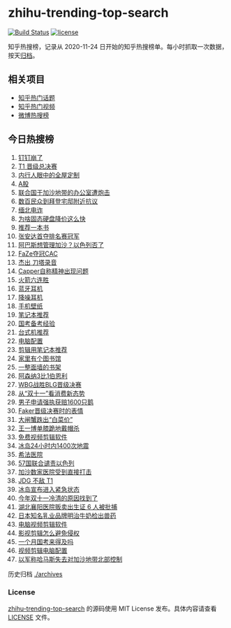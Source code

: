 # zhihu-trending-top-search

[![Build Status](https://github.com/justjavac/zhihu-trending-top-search/workflows/ci/badge.svg?branch=main)](https://github.com/justjavac/zhihu-trending-top-search/actions)
[![license](https://img.shields.io/github/license/justjavac/zhihu-trending-top-search)](https://github.com/justjavac/zhihu-trending-top-search/blob/main/LICENSE)

知乎热搜榜，记录从 2020-11-24 日开始的知乎热搜榜单。每小时抓取一次数据，按天[归档](./archives)。

## 相关项目

- [知乎热门话题](https://github.com/justjavac/zhihu-trending-hot-questions)
- [知乎热门视频](https://github.com/justjavac/zhihu-trending-hot-video)
- [微博热搜榜](https://github.com/justjavac/weibo-trending-hot-search)

## 今日热搜榜

<!-- BEGIN -->
<!-- 最后更新时间 Mon Nov 13 2023 18:08:02 GMT+0800 (China Standard Time) -->

1. [钉钉崩了](https://www.zhihu.com/search?q=%E9%92%89%E9%92%89%E5%B4%A9%E4%BA%86)
1. [T1 晋级总决赛](https://www.zhihu.com/search?q=T1%20%E6%99%8B%E7%BA%A7%E6%80%BB%E5%86%B3%E8%B5%9B)
1. [内行人眼中的全屋定制](https://www.zhihu.com/search?q=%E5%86%85%E8%A1%8C%E4%BA%BA%E7%9C%BC%E4%B8%AD%E7%9A%84%E5%85%A8%E5%B1%8B%E5%AE%9A%E5%88%B6)
1. [A股](https://www.zhihu.com/search?q=A%E8%82%A1)
1. [联合国于加沙地带的办公室遭炮击](https://www.zhihu.com/search?q=%E8%81%94%E5%90%88%E5%9B%BD%E4%BA%8E%E5%8A%A0%E6%B2%99%E5%9C%B0%E5%B8%A6%E7%9A%84%E5%8A%9E%E5%85%AC%E5%AE%A4%E9%81%AD%E7%82%AE%E5%87%BB)
1. [数百民众到拜登宅邸附近抗议](https://www.zhihu.com/search?q=%E6%95%B0%E7%99%BE%E6%B0%91%E4%BC%97%E5%88%B0%E6%8B%9C%E7%99%BB%E5%AE%85%E9%82%B8%E9%99%84%E8%BF%91%E6%8A%97%E8%AE%AE)
1. [缅北电诈](https://www.zhihu.com/search?q=%E7%BC%85%E5%8C%97%E7%94%B5%E8%AF%88)
1. [为啥固态硬盘降价这么快](https://www.zhihu.com/search?q=%E4%B8%BA%E5%95%A5%E5%9B%BA%E6%80%81%E7%A1%AC%E7%9B%98%E9%99%8D%E4%BB%B7%E8%BF%99%E4%B9%88%E5%BF%AB)
1. [推荐一本书](https://www.zhihu.com/search?q=%E6%8E%A8%E8%8D%90%E4%B8%80%E6%9C%AC%E4%B9%A6)
1. [张安达首夺排名赛冠军](https://www.zhihu.com/search?q=%E5%BC%A0%E5%AE%89%E8%BE%BE%E9%A6%96%E5%A4%BA%E6%8E%92%E5%90%8D%E8%B5%9B%E5%86%A0%E5%86%9B)
1. [阿巴斯想管理加沙？以色列否了](https://www.zhihu.com/search?q=%E9%98%BF%E5%B7%B4%E6%96%AF%E6%83%B3%E7%AE%A1%E7%90%86%E5%8A%A0%E6%B2%99%EF%BC%9F%E4%BB%A5%E8%89%B2%E5%88%97%E5%90%A6%E4%BA%86)
1. [FaZe夺冠CAC](https://www.zhihu.com/search?q=FaZe%E5%A4%BA%E5%86%A0CAC)
1. [杰出 刀塔录音](https://www.zhihu.com/search?q=%E6%9D%B0%E5%87%BA%20%E5%88%80%E5%A1%94%E5%BD%95%E9%9F%B3)
1. [Capper自称精神出现问题](https://www.zhihu.com/search?q=Capper%E8%87%AA%E7%A7%B0%E7%B2%BE%E7%A5%9E%E5%87%BA%E7%8E%B0%E9%97%AE%E9%A2%98)
1. [火箭六连胜](https://www.zhihu.com/search?q=%E7%81%AB%E7%AE%AD%E5%85%AD%E8%BF%9E%E8%83%9C)
1. [蓝牙耳机](https://www.zhihu.com/search?q=%E8%93%9D%E7%89%99%E8%80%B3%E6%9C%BA)
1. [降噪耳机](https://www.zhihu.com/search?q=%E9%99%8D%E5%99%AA%E8%80%B3%E6%9C%BA)
1. [手机壁纸](https://www.zhihu.com/search?q=%E6%89%8B%E6%9C%BA%E5%A3%81%E7%BA%B8)
1. [笔记本推荐](https://www.zhihu.com/search?q=%E7%AC%94%E8%AE%B0%E6%9C%AC%E6%8E%A8%E8%8D%90)
1. [国考备考经验](https://www.zhihu.com/search?q=%E5%9B%BD%E8%80%83%E5%A4%87%E8%80%83%E7%BB%8F%E9%AA%8C)
1. [台式机推荐](https://www.zhihu.com/search?q=%E5%8F%B0%E5%BC%8F%E6%9C%BA%E6%8E%A8%E8%8D%90)
1. [电脑配置](https://www.zhihu.com/search?q=%E7%94%B5%E8%84%91%E9%85%8D%E7%BD%AE)
1. [剪辑用笔记本推荐](https://www.zhihu.com/search?q=%E5%89%AA%E8%BE%91%E7%94%A8%E7%AC%94%E8%AE%B0%E6%9C%AC%E6%8E%A8%E8%8D%90)
1. [家里有个图书馆](https://www.zhihu.com/search?q=%E5%AE%B6%E9%87%8C%E6%9C%89%E4%B8%AA%E5%9B%BE%E4%B9%A6%E9%A6%86)
1. [一整面墙的书架](https://www.zhihu.com/search?q=%E4%B8%80%E6%95%B4%E9%9D%A2%E5%A2%99%E7%9A%84%E4%B9%A6%E6%9E%B6)
1. [阿森纳3比1伯恩利](https://www.zhihu.com/search?q=%E9%98%BF%E6%A3%AE%E7%BA%B33%E6%AF%941%E4%BC%AF%E6%81%A9%E5%88%A9)
1. [WBG战胜BLG晋级决赛](https://www.zhihu.com/search?q=WBG%E6%88%98%E8%83%9CBLG%E6%99%8B%E7%BA%A7%E5%86%B3%E8%B5%9B)
1. [从“双十一”看消费新态势](https://www.zhihu.com/search?q=%E4%BB%8E%E2%80%9C%E5%8F%8C%E5%8D%81%E4%B8%80%E2%80%9D%E7%9C%8B%E6%B6%88%E8%B4%B9%E6%96%B0%E6%80%81%E5%8A%BF)
1. [男子申请强执获赔1600只鹅](https://www.zhihu.com/search?q=%E7%94%B7%E5%AD%90%E7%94%B3%E8%AF%B7%E5%BC%BA%E6%89%A7%E8%8E%B7%E8%B5%941600%E5%8F%AA%E9%B9%85)
1. [Faker晋级决赛时的表情](https://www.zhihu.com/search?q=Faker%E6%99%8B%E7%BA%A7%E5%86%B3%E8%B5%9B%E6%97%B6%E7%9A%84%E8%A1%A8%E6%83%85)
1. [大闸蟹跌出“白菜价”](https://www.zhihu.com/search?q=%E5%A4%A7%E9%97%B8%E8%9F%B9%E8%B7%8C%E5%87%BA%E2%80%9C%E7%99%BD%E8%8F%9C%E4%BB%B7%E2%80%9D)
1. [王一博单膝跪地戴帽杀](https://www.zhihu.com/search?q=%E7%8E%8B%E4%B8%80%E5%8D%9A%E5%8D%95%E8%86%9D%E8%B7%AA%E5%9C%B0%E6%88%B4%E5%B8%BD%E6%9D%80)
1. [免费视频剪辑软件](https://www.zhihu.com/search?q=%E5%85%8D%E8%B4%B9%E8%A7%86%E9%A2%91%E5%89%AA%E8%BE%91%E8%BD%AF%E4%BB%B6)
1. [冰岛24小时内1400次地震](https://www.zhihu.com/search?q=%E5%86%B0%E5%B2%9B24%E5%B0%8F%E6%97%B6%E5%86%851400%E6%AC%A1%E5%9C%B0%E9%9C%87)
1. [希法医院](https://www.zhihu.com/search?q=%E5%B8%8C%E6%B3%95%E5%8C%BB%E9%99%A2)
1. [57国联合谴责以色列](https://www.zhihu.com/search?q=57%E5%9B%BD%E8%81%94%E5%90%88%E8%B0%B4%E8%B4%A3%E4%BB%A5%E8%89%B2%E5%88%97)
1. [加沙数家医院受到直接打击](https://www.zhihu.com/search?q=%E5%8A%A0%E6%B2%99%E6%95%B0%E5%AE%B6%E5%8C%BB%E9%99%A2%E5%8F%97%E5%88%B0%E7%9B%B4%E6%8E%A5%E6%89%93%E5%87%BB)
1. [JDG 不敌 T1](https://www.zhihu.com/search?q=JDG%20%E4%B8%8D%E6%95%8C%20T1)
1. [冰岛宣布进入紧急状态](https://www.zhihu.com/search?q=%E5%86%B0%E5%B2%9B%E5%AE%A3%E5%B8%83%E8%BF%9B%E5%85%A5%E7%B4%A7%E6%80%A5%E7%8A%B6%E6%80%81)
1. [今年双十一冷清的原因找到了](https://www.zhihu.com/search?q=%E4%BB%8A%E5%B9%B4%E5%8F%8C%E5%8D%81%E4%B8%80%E5%86%B7%E6%B8%85%E7%9A%84%E5%8E%9F%E5%9B%A0%E6%89%BE%E5%88%B0%E4%BA%86)
1. [湖北襄阳医院贩卖出生证 6 人被批捕](https://www.zhihu.com/search?q=%E6%B9%96%E5%8C%97%E8%A5%84%E9%98%B3%E5%8C%BB%E9%99%A2%E8%B4%A9%E5%8D%96%E5%87%BA%E7%94%9F%E8%AF%81%206%20%E4%BA%BA%E8%A2%AB%E6%89%B9%E6%8D%95)
1. [日本知名乳业品牌明治牛奶检出兽药](https://www.zhihu.com/search?q=%E6%97%A5%E6%9C%AC%E7%9F%A5%E5%90%8D%E4%B9%B3%E4%B8%9A%E5%93%81%E7%89%8C%E6%98%8E%E6%B2%BB%E7%89%9B%E5%A5%B6%E6%A3%80%E5%87%BA%E5%85%BD%E8%8D%AF)
1. [电脑视频剪辑软件](https://www.zhihu.com/search?q=%E7%94%B5%E8%84%91%E8%A7%86%E9%A2%91%E5%89%AA%E8%BE%91%E8%BD%AF%E4%BB%B6)
1. [影视剪辑怎么避免侵权](https://www.zhihu.com/search?q=%E5%BD%B1%E8%A7%86%E5%89%AA%E8%BE%91%E6%80%8E%E4%B9%88%E9%81%BF%E5%85%8D%E4%BE%B5%E6%9D%83)
1. [一个月国考来得及吗](https://www.zhihu.com/search?q=%E4%B8%80%E4%B8%AA%E6%9C%88%E5%9B%BD%E8%80%83%E6%9D%A5%E5%BE%97%E5%8F%8A%E5%90%97)
1. [视频剪辑电脑配置](https://www.zhihu.com/search?q=%E8%A7%86%E9%A2%91%E5%89%AA%E8%BE%91%E7%94%B5%E8%84%91%E9%85%8D%E7%BD%AE)
1. [以军称哈马斯失去对加沙地带北部控制](https://www.zhihu.com/search?q=%E4%BB%A5%E5%86%9B%E7%A7%B0%E5%93%88%E9%A9%AC%E6%96%AF%E5%A4%B1%E5%8E%BB%E5%AF%B9%E5%8A%A0%E6%B2%99%E5%9C%B0%E5%B8%A6%E5%8C%97%E9%83%A8%E6%8E%A7%E5%88%B6)

<!-- END -->

历史归档 [./archives](./archives)

### License

[zhihu-trending-top-search](https://github.com/justjavac/zhihu-trending-top-search) 的源码使用 MIT License
发布。具体内容请查看 [LICENSE](./LICENSE) 文件。
